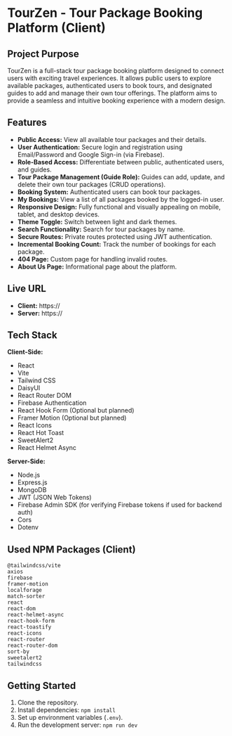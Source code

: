 # TourZen - Tour Package Booking Platform (Client)

## Project Purpose

TourZen is a full-stack tour package booking platform designed to connect users with exciting travel experiences. It allows public users to explore available packages, authenticated users to book tours, and designated guides to add and manage their own tour offerings. The platform aims to provide a seamless and intuitive booking experience with a modern design.

## Features

*   **Public Access:** View all available tour packages and their details.
*   **User Authentication:** Secure login and registration using Email/Password and Google Sign-in (via Firebase).
*   **Role-Based Access:** Differentiate between public, authenticated users, and guides.
*   **Tour Package Management (Guide Role):** Guides can add, update, and delete their own tour packages (CRUD operations).
*   **Booking System:** Authenticated users can book tour packages.
*   **My Bookings:** View a list of all packages booked by the logged-in user.
*   **Responsive Design:** Fully functional and visually appealing on mobile, tablet, and desktop devices.
*   **Theme Toggle:** Switch between light and dark themes.
*   **Search Functionality:** Search for tour packages by name.
*   **Secure Routes:** Private routes protected using JWT authentication.
*   **Incremental Booking Count:** Track the number of bookings for each package.
*   **404 Page:** Custom page for handling invalid routes.
*   **About Us Page:** Informational page about the platform.

## Live URL

*   **Client:** https://
*   **Server:** https://


## Tech Stack

**Client-Side:**
*   React
*   Vite
*   Tailwind CSS
*   DaisyUI
*   React Router DOM
*   Firebase Authentication
*   React Hook Form (Optional but planned)
*   Framer Motion (Optional but planned)
*   React Icons
*   React Hot Toast
*   SweetAlert2
*   React Helmet Async

**Server-Side:**
*   Node.js
*   Express.js
*   MongoDB
*   JWT (JSON Web Tokens)
*   Firebase Admin SDK (for verifying Firebase tokens if used for backend auth)
*   Cors
*   Dotenv


## Used NPM Packages (Client)

```
@tailwindcss/vite
axios
firebase
framer-motion
localforage
match-sorter
react
react-dom
react-helmet-async
react-hook-form
react-toastify
react-icons
react-router
react-router-dom
sort-by
sweetalert2
tailwindcss
```


## Getting Started

1.  Clone the repository.
2.  Install dependencies: `npm install`
3.  Set up environment variables (`.env`).
4.  Run the development server: `npm run dev`



